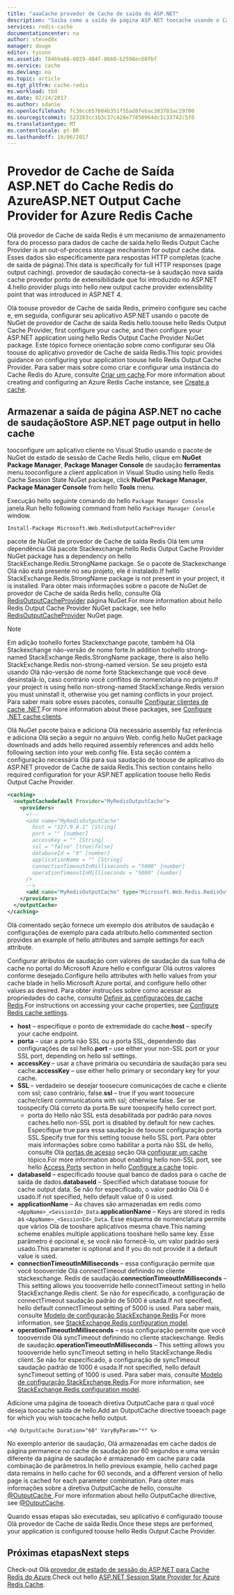 ```yaml
---
title: "aaaCache provedor de Cache de saída do ASP.NET"
description: "Saiba como a saída de página ASP.NET toocache usando o Cache Redis do Azure"
services: redis-cache
documentationcenter: na
author: steved0x
manager: douge
editor: tysonn
ms.assetid: 78469a66-0829-484f-8660-b2598ec60fbf
ms.service: cache
ms.devlang: na
ms.topic: article
ms.tgt_pltfrm: cache-redis
ms.workload: tbd
ms.date: 02/14/2017
ms.author: sdanie
ms.openlocfilehash: fc38cc657604b351f55ad8febac383783ac29700
ms.sourcegitcommit: 523283cc1b3c37c428e77850964dc1c33742c5f0
ms.translationtype: MT
ms.contentlocale: pt-BR
ms.lasthandoff: 10/06/2017
---
```

# <a name="aspnet-output-cache-provider-for-azure-redis-cache"></a><span data-ttu-id="1155d-103">Provedor de Cache de Saída ASP.NET do Cache Redis do Azure</span><span class="sxs-lookup"><span data-stu-id="1155d-103">ASP.NET Output Cache Provider for Azure Redis Cache</span></span>
<span data-ttu-id="1155d-104">Olá provedor de Cache de saída Redis é um mecanismo de armazenamento fora do processo para dados de cache de saída.</span><span class="sxs-lookup"><span data-stu-id="1155d-104">hello Redis Output Cache Provider is an out-of-process storage mechanism for output cache data.</span></span> <span data-ttu-id="1155d-105">Esses dados são especificamente para respostas HTTP completas (cache de saída de página).</span><span class="sxs-lookup"><span data-stu-id="1155d-105">This data is specifically for full HTTP responses (page output caching).</span></span> <span data-ttu-id="1155d-106">provedor de saudação conecta-se à saudação nova saída cache provedor ponto de extensibilidade que foi introduzido no ASP.NET 4.</span><span class="sxs-lookup"><span data-stu-id="1155d-106">hello provider plugs into hello new output cache provider extensibility point that was introduced in ASP.NET 4.</span></span>

<span data-ttu-id="1155d-107">Olá toouse provedor de Cache de saída Redis, primeiro configure seu cache e, em seguida, configurar seu aplicativo ASP.NET usando o pacote de NuGet de provedor de Cache de saída Redis hello.</span><span class="sxs-lookup"><span data-stu-id="1155d-107">toouse hello Redis Output Cache Provider, first configure your cache, and then configure your ASP.NET application using hello Redis Output Cache Provider NuGet package.</span></span> <span data-ttu-id="1155d-108">Este tópico fornece orientação sobre como configurar seu Olá toouse do aplicativo provedor de Cache de saída Redis.</span><span class="sxs-lookup"><span data-stu-id="1155d-108">This topic provides guidance on configuring your application toouse hello Redis Output Cache Provider.</span></span> <span data-ttu-id="1155d-109">Para saber mais sobre como criar e configurar uma instância do Cache Redis do Azure, consulte [Criar um cache](cache-dotnet-how-to-use-azure-redis-cache.md#create-a-cache).</span><span class="sxs-lookup"><span data-stu-id="1155d-109">For more information about creating and configuring an Azure Redis Cache instance, see [Create a cache](cache-dotnet-how-to-use-azure-redis-cache.md#create-a-cache).</span></span>

## <a name="store-aspnet-page-output-in-hello-cache"></a><span data-ttu-id="1155d-110">Armazenar a saída de página ASP.NET no cache de saudação</span><span class="sxs-lookup"><span data-stu-id="1155d-110">Store ASP.NET page output in hello cache</span></span>
<span data-ttu-id="1155d-111">tooconfigure um aplicativo cliente no Visual Studio usando o pacote de NuGet de estado de sessão de Cache Redis hello, clique em **NuGet Package Manager**, **Package Manager Console** de saudação **ferramentas** menu.</span><span class="sxs-lookup"><span data-stu-id="1155d-111">tooconfigure a client application in Visual Studio using hello Redis Cache Session State NuGet package, click **NuGet Package Manager**, **Package Manager Console** from hello **Tools** menu.</span></span>

<span data-ttu-id="1155d-112">Execução hello seguinte comando do hello `Package Manager Console` janela.</span><span class="sxs-lookup"><span data-stu-id="1155d-112">Run hello following command from hello `Package Manager Console` window.</span></span>
    
```
Install-Package Microsoft.Web.RedisOutputCacheProvider
```

<span data-ttu-id="1155d-113">pacote de NuGet de provedor de Cache de saída Redis Olá tem uma dependência Olá pacote Stackexchange.</span><span class="sxs-lookup"><span data-stu-id="1155d-113">hello Redis Output Cache Provider NuGet package has a dependency on hello StackExchange.Redis.StrongName package.</span></span> <span data-ttu-id="1155d-114">Se o pacote de Stackexchange Olá não está presente no seu projeto, ele é instalado.</span><span class="sxs-lookup"><span data-stu-id="1155d-114">If hello StackExchange.Redis.StrongName package is not present in your project, it is installed.</span></span> <span data-ttu-id="1155d-115">Para obter mais informações sobre o pacote de NuGet de provedor de Cache de saída Redis hello, consulte Olá [RedisOutputCacheProvider](https://www.nuget.org/packages/Microsoft.Web.RedisOutputCacheProvider/) página NuGet.</span><span class="sxs-lookup"><span data-stu-id="1155d-115">For more information about hello Redis Output Cache Provider NuGet package, see hello [RedisOutputCacheProvider](https://www.nuget.org/packages/Microsoft.Web.RedisOutputCacheProvider/) NuGet page.</span></span>

>[!NOTE]
><span data-ttu-id="1155d-116">Em adição toohello fortes Stackexchange pacote, também há Olá Stackexchange não-versão de nome forte.</span><span class="sxs-lookup"><span data-stu-id="1155d-116">In addition toohello strong-named StackExchange.Redis.StrongName package, there is also hello StackExchange.Redis non-strong-named version.</span></span> <span data-ttu-id="1155d-117">Se seu projeto está usando Olá não-versão de nome forte Stackexchange que você deve desinstalá-lo, caso contrário você conflitos de nomenclatura no projeto.</span><span class="sxs-lookup"><span data-stu-id="1155d-117">If your project is using hello non-strong-named StackExchange.Redis version you must uninstall it, otherwise you get naming conflicts in your project.</span></span> <span data-ttu-id="1155d-118">Para saber mais sobre esses pacotes, consulte [Configurar clientes de cache .NET](cache-dotnet-how-to-use-azure-redis-cache.md#configure-the-cache-clients).</span><span class="sxs-lookup"><span data-stu-id="1155d-118">For more information about these packages, see [Configure .NET cache clients](cache-dotnet-how-to-use-azure-redis-cache.md#configure-the-cache-clients).</span></span>
>
>

<span data-ttu-id="1155d-119">Olá NuGet pacote baixa e adiciona Olá necessário assembly faz referência e adiciona Olá seção a seguir no arquivo Web. config.</span><span class="sxs-lookup"><span data-stu-id="1155d-119">hello NuGet package downloads and adds hello required assembly references and adds hello following section into your web.config file.</span></span> <span data-ttu-id="1155d-120">Esta seção contém a configuração necessária Olá para sua saudação de toouse de aplicativo do ASP.NET provedor de Cache de saída Redis.</span><span class="sxs-lookup"><span data-stu-id="1155d-120">This section contains hello required configuration for your ASP.NET application toouse hello Redis Output Cache Provider.</span></span>

```xml
<caching>
  <outputCachedefault Provider="MyRedisOutputCache">
    <providers>
      <!--
      <add name="MyRedisOutputCache"
        host = "127.0.0.1" [String]
        port = "" [number]
        accessKey = "" [String]
        ssl = "false" [true|false]
        databaseId = "0" [number]
        applicationName = "" [String]
        connectionTimeoutInMilliseconds = "5000" [number]
        operationTimeoutInMilliseconds = "5000" [number]
      />
      -->
      <add name="MyRedisOutputCache" type="Microsoft.Web.Redis.RedisOutputCacheProvider" host="127.0.0.1" accessKey="" ssl="false"/>
    </providers>
  </outputCache>
</caching>
```

<span data-ttu-id="1155d-121">Olá comentado seção fornece um exemplo dos atributos de saudação e configurações de exemplo para cada atributo.</span><span class="sxs-lookup"><span data-stu-id="1155d-121">hello commented section provides an example of hello attributes and sample settings for each attribute.</span></span>

<span data-ttu-id="1155d-122">Configurar atributos de saudação com valores de saudação da sua folha de cache no portal do Microsoft Azure hello e configurar Olá outros valores conforme desejado.</span><span class="sxs-lookup"><span data-stu-id="1155d-122">Configure hello attributes with hello values from your cache blade in hello Microsoft Azure portal, and configure hello other values as desired.</span></span> <span data-ttu-id="1155d-123">Para obter instruções sobre como acessar as propriedades do cache, consulte [Definir as configurações de cache Redis](cache-configure.md#configure-redis-cache-settings).</span><span class="sxs-lookup"><span data-stu-id="1155d-123">For instructions on accessing your cache properties, see [Configure Redis cache settings](cache-configure.md#configure-redis-cache-settings).</span></span>

* <span data-ttu-id="1155d-124">**host** – especifique o ponto de extremidade do cache.</span><span class="sxs-lookup"><span data-stu-id="1155d-124">**host** – specify your cache endpoint.</span></span>
* <span data-ttu-id="1155d-125">**porta** – usar a porta não SSL ou a porta SSL, dependendo das configurações de ssl hello.</span><span class="sxs-lookup"><span data-stu-id="1155d-125">**port** – use either your non-SSL port or your SSL port, depending on hello ssl settings.</span></span>
* <span data-ttu-id="1155d-126">**accessKey** – usar a chave primária ou secundária de saudação para seu cache.</span><span class="sxs-lookup"><span data-stu-id="1155d-126">**accessKey** – use either hello primary or secondary key for your cache.</span></span>
* <span data-ttu-id="1155d-127">**SSL** – verdadeiro se desejar toosecure comunicações de cache e cliente com ssl; caso contrário, false.</span><span class="sxs-lookup"><span data-stu-id="1155d-127">**ssl** – true if you want toosecure cache/client communications with ssl; otherwise false.</span></span> <span data-ttu-id="1155d-128">Ser se toospecify Olá correto da porta.</span><span class="sxs-lookup"><span data-stu-id="1155d-128">Be sure toospecify hello correct port.</span></span>
  * <span data-ttu-id="1155d-129">porta do Hello não SSL está desabilitada por padrão para novos caches.</span><span class="sxs-lookup"><span data-stu-id="1155d-129">hello non-SSL port is disabled by default for new caches.</span></span> <span data-ttu-id="1155d-130">Especifique true para essa saudação de toouse configuração porta SSL.</span><span class="sxs-lookup"><span data-stu-id="1155d-130">Specify true for this setting toouse hello SSL port.</span></span> <span data-ttu-id="1155d-131">Para obter mais informações sobre como habilitar a porta não SSL de hello, consulte Olá [portas de acesso](cache-configure.md#access-ports) seção Olá [configurar um cache](cache-configure.md) tópico.</span><span class="sxs-lookup"><span data-stu-id="1155d-131">For more information about enabling hello non-SSL port, see hello [Access Ports](cache-configure.md#access-ports) section in hello [Configure a cache](cache-configure.md) topic.</span></span>
* <span data-ttu-id="1155d-132">**databaseId** – especificado toouse qual banco de dados para o cache de saída de dados.</span><span class="sxs-lookup"><span data-stu-id="1155d-132">**databaseId** – Specified which database toouse for cache output data.</span></span> <span data-ttu-id="1155d-133">Se não for especificado, o valor padrão Olá 0 é usado.</span><span class="sxs-lookup"><span data-stu-id="1155d-133">If not specified, hello default value of 0 is used.</span></span>
* <span data-ttu-id="1155d-134">**applicationName** – As chaves são armazenadas em redis como `<AppName>_<SessionId>_Data`.</span><span class="sxs-lookup"><span data-stu-id="1155d-134">**applicationName** – Keys are stored in redis as `<AppName>_<SessionId>_Data`.</span></span> <span data-ttu-id="1155d-135">Esse esquema de nomenclatura permite que vários Olá de tooshare aplicativos mesma chave.</span><span class="sxs-lookup"><span data-stu-id="1155d-135">This naming scheme enables multiple applications tooshare hello same key.</span></span> <span data-ttu-id="1155d-136">Esse parâmetro é opcional e, se você não fornecê-lo, um valor padrão será usado.</span><span class="sxs-lookup"><span data-stu-id="1155d-136">This parameter is optional and if you do not provide it a default value is used.</span></span>
* <span data-ttu-id="1155d-137">**connectionTimeoutInMilliseconds** – essa configuração permite que você toooverride Olá connectTimeout definindo no cliente stackexchange. Redis de saudação.</span><span class="sxs-lookup"><span data-stu-id="1155d-137">**connectionTimeoutInMilliseconds** – This setting allows you toooverride hello connectTimeout setting in hello StackExchange.Redis client.</span></span> <span data-ttu-id="1155d-138">Se não for especificado, a configuração de connectTimeout saudação padrão de 5000 é usada.</span><span class="sxs-lookup"><span data-stu-id="1155d-138">If not specified, hello default connectTimeout setting of 5000 is used.</span></span> <span data-ttu-id="1155d-139">Para saber mais, consulte [Modelo de configuração StackExchange.Redis](http://go.microsoft.com/fwlink/?LinkId=398705).</span><span class="sxs-lookup"><span data-stu-id="1155d-139">For more information, see [StackExchange.Redis configuration model](http://go.microsoft.com/fwlink/?LinkId=398705).</span></span>
* <span data-ttu-id="1155d-140">**operationTimeoutInMilliseconds** – essa configuração permite que você toooverride Olá syncTimeout definindo no cliente stackexchange. Redis de saudação.</span><span class="sxs-lookup"><span data-stu-id="1155d-140">**operationTimeoutInMilliseconds** – This setting allows you toooverride hello syncTimeout setting in hello StackExchange.Redis client.</span></span> <span data-ttu-id="1155d-141">Se não for especificado, a configuração de syncTimeout saudação padrão de 1000 é usada.</span><span class="sxs-lookup"><span data-stu-id="1155d-141">If not specified, hello default syncTimeout setting of 1000 is used.</span></span> <span data-ttu-id="1155d-142">Para saber mais, consulte [Modelo de configuração StackExchange.Redis](http://go.microsoft.com/fwlink/?LinkId=398705).</span><span class="sxs-lookup"><span data-stu-id="1155d-142">For more information, see [StackExchange.Redis configuration model](http://go.microsoft.com/fwlink/?LinkId=398705).</span></span>

<span data-ttu-id="1155d-143">Adicione uma página de tooeach diretiva OutputCache para o qual você deseja toocache saída de hello.</span><span class="sxs-lookup"><span data-stu-id="1155d-143">Add an OutputCache directive tooeach page for which you wish toocache hello output.</span></span>

```
<%@ OutputCache Duration="60" VaryByParam="*" %>
```

<span data-ttu-id="1155d-144">No exemplo anterior de saudação, Olá armazenadas em cache dados de página permanece no cache de saudação por 60 segundos e uma versão diferente da página de saudação é armazenado em cache para cada combinação de parâmetros.</span><span class="sxs-lookup"><span data-stu-id="1155d-144">In hello previous example, hello cached page data remains in hello cache for 60 seconds, and a different version of hello page is cached for each parameter combination.</span></span> <span data-ttu-id="1155d-145">Para obter mais informações sobre a diretiva OutputCache de hello, consulte [ @OutputCache ](http://go.microsoft.com/fwlink/?linkid=320837).</span><span class="sxs-lookup"><span data-stu-id="1155d-145">For more information about hello OutputCache directive, see [@OutputCache](http://go.microsoft.com/fwlink/?linkid=320837).</span></span>

<span data-ttu-id="1155d-146">Quando essas etapas são executadas, seu aplicativo é configurado toouse Olá provedor de Cache de saída Redis.</span><span class="sxs-lookup"><span data-stu-id="1155d-146">Once these steps are performed, your application is configured toouse hello Redis Output Cache Provider.</span></span>

## <a name="next-steps"></a><span data-ttu-id="1155d-147">Próximas etapas</span><span class="sxs-lookup"><span data-stu-id="1155d-147">Next steps</span></span>
<span data-ttu-id="1155d-148">Check-out Olá [provedor de estado de sessão do ASP.NET para Cache Redis do Azure](cache-aspnet-session-state-provider.md).</span><span class="sxs-lookup"><span data-stu-id="1155d-148">Check out hello [ASP.NET Session State Provider for Azure Redis Cache](cache-aspnet-session-state-provider.md).</span></span>

